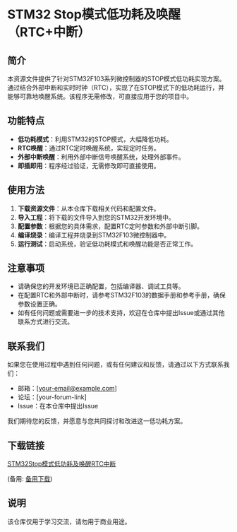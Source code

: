 # STM32 Stop模式低功耗及唤醒（RTC+中断）

## 简介
本资源文件提供了针对STM32F103系列微控制器的STOP模式低功耗实现方案。通过结合外部中断和实时时钟（RTC），实现了在STOP模式下的低功耗运行，并能够可靠地唤醒系统。该程序无需修改，可直接应用于您的项目中。

## 功能特点
- **低功耗模式**：利用STM32的STOP模式，大幅降低功耗。
- **RTC唤醒**：通过RTC定时唤醒系统，实现定时任务。
- **外部中断唤醒**：利用外部中断信号唤醒系统，处理外部事件。
- **即插即用**：程序经过验证，无需修改即可直接使用。

## 使用方法
1. **下载资源文件**：从本仓库下载相关代码和配置文件。
2. **导入工程**：将下载的文件导入到您的STM32开发环境中。
3. **配置参数**：根据您的具体需求，配置RTC定时参数和外部中断引脚。
4. **编译烧录**：编译工程并烧录到STM32F103微控制器中。
5. **运行测试**：启动系统，验证低功耗模式和唤醒功能是否正常工作。

## 注意事项
- 请确保您的开发环境已正确配置，包括编译器、调试工具等。
- 在配置RTC和外部中断时，请参考STM32F103的数据手册和参考手册，确保参数设置正确。
- 如有任何问题或需要进一步的技术支持，欢迎在仓库中提出Issue或通过其他联系方式进行交流。

## 联系我们
如果您在使用过程中遇到任何问题，或有任何建议和反馈，请通过以下方式联系我们：
- 邮箱：[your-email@example.com]
- 论坛：[your-forum-link]
- Issue：在本仓库中提出Issue

我们期待您的反馈，并愿意与您共同探讨和改进这一低功耗方案。

## 下载链接
[STM32Stop模式低功耗及唤醒RTC中断](https://pan.quark.cn/s/7728b6bbd8a5) 

(备用: [备用下载](https://pan.baidu.com/s/1hY7As4dYJTY3Ib5b6NHXLg?pwd=1234))

## 说明

该仓库仅用于学习交流，请勿用于商业用途。
